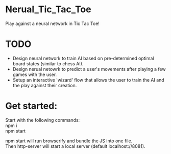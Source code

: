# Nerual_Tic_Tac_Toe
Play against a neural network in Tic Tac Toe!


# TODO
- Design neural network to train AI based on pre-determined optimal board states (similar to chess AI).
- Design nerual netowrk to predict a user's movements after playing a few games with the user.
- Setup an interactive 'wizard' flow that allows the user to train the AI and the play against their creation.

# Get started:
Start with the following commands:  
npm i  
npm start  

npm start will run browserify and bundle the JS into one file.  
Then http-server will start a local server (default localhost://8081).